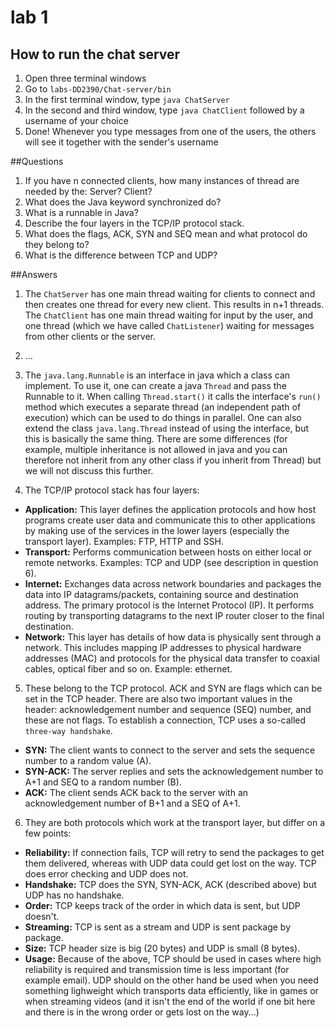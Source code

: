 
# lab 1

## How to run the chat server
1. Open three terminal windows
2. Go to `labs-DD2390/Chat-server/bin`
3. In the first terminal window, type `java ChatServer`
4. In the second and third window, type `java ChatClient` followed by a username of your choice
5. Done! Whenever you type messages from one of the users, the others will see it together with the sender's username

##Questions
1. If you have n connected clients, how many instances of thread are needed by the: Server? Client?
2. What does the Java keyword synchronized do?
3. What is a runnable in Java?
4. Describe the four layers in the TCP/IP protocol stack.
5. What does the flags, ACK, SYN and SEQ mean and what protocol do
they belong to?
6. What is the difference between TCP and UDP?


##Answers
1. The `ChatServer` has one main thread waiting for clients to connect and then creates one thread for every new client. This results in n+1 threads. The `ChatClient` has one main thread waiting for input by the user, and one thread (which we have called `ChatListener`) waiting for messages from other clients or the server.

2. ...

3. The `java.lang.Runnable` is an interface in java which a class can implement. To use it, one can create a java `Thread` and pass the Runnable to it. When calling `Thread.start()` it calls the interface's `run()` method which executes a separate thread (an independent path of execution) which can be used to do things in parallel. One can also extend the class `java.lang.Thread` instead of using the interface, but this is basically the same thing. There are some differences (for example, multiple inheritance is not allowed in java and you can therefore not inherit from any other class if you inherit from Thread) but we will not discuss this further.

4. The TCP/IP protocol stack has four layers:
  * **Application:** This layer defines the application protocols and how host programs create user data and communicate this to other applications by making use of the services in the lower layers (especially the transport layer). Examples: FTP, HTTP and SSH.
  * **Transport:** Performs communication between hosts on either local or remote networks. Examples: TCP and UDP (see description in question 6).
  * **Internet:** Exchanges data across network boundaries and packages the data into IP datagrams/packets, containing source and destination address. The primary protocol is the Internet Protocol (IP). It performs routing by transporting datagrams to the next IP router closer to the final destination.
  * **Network:** This layer has details of how data is physically sent through a network. This includes mapping IP addresses to physical hardware addresses (MAC) and protocols for the physical data transfer to coaxial cables, optical fiber and so on. Example: ethernet.

5. These belong to the TCP protocol. ACK and SYN are flags which can be set in the TCP header. There are also two important values in the header: acknowledgement number and sequence (SEQ) number, and these are not flags. To establish a connection, TCP uses a so-called `three-way handshake`.
  * **SYN:** The client wants to connect to the server and sets the sequence number to a random value (A).
  * **SYN-ACK:** The server replies and sets the acknowledgement number to A+1 and SEQ to a random number (B).
  * **ACK:** The client sends ACK back to the server with an acknowledgement number of B+1 and a SEQ of A+1.

6. They are both protocols which work at the transport layer, but differ on a few points:
  * **Reliability:** If connection fails, TCP will retry to send the packages to get them delivered, whereas with UDP data could get lost on the way. TCP does error checking and UDP does not.
  * **Handshake:** TCP does the SYN, SYN-ACK, ACK (described above) but UDP has no handshake.
  * **Order:** TCP keeps track of the order in which data is sent, but UDP doesn't.
  * **Streaming:** TCP is sent as a stream and UDP is sent package by package.
  * **Size:** TCP header size is big (20 bytes) and UDP is small (8 bytes).
  * **Usage:** Because of the above, TCP should be used in cases where high reliability is required and transmission time is less important (for example email). UDP should on the other hand be used when you need something lighweight which transports data efficiently, like in games or when streaming videos (and it isn't the end of the world if one bit here and there is in the wrong order or gets lost on the way...)




